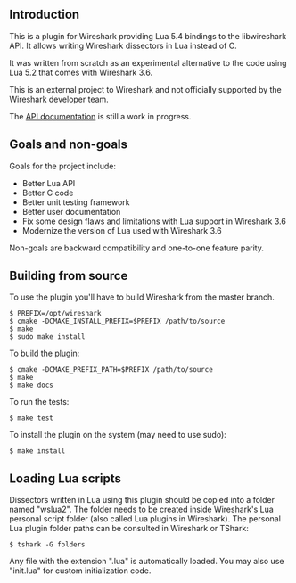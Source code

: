 
## Introduction

This is a plugin for Wireshark providing Lua 5.4 bindings to the libwireshark
API. It allows writing Wireshark dissectors in Lua instead of C.

It was written from scratch as an experimental alternative to the code using
Lua 5.2 that comes with Wireshark 3.6.

This is an external project to Wireshark and not officially supported by the
Wireshark developer team.

The [API documentation](https://jvalverde.gitlab.io/wireshark-lua-plugin) is
still a work in progress.

## Goals and non-goals

Goals for the project include:
 * Better Lua API
 * Better C code
 * Better unit testing framework
 * Better user documentation
 * Fix some design flaws and limitations with Lua support in Wireshark 3.6
 * Modernize the version of Lua used with Wireshark 3.6

Non-goals are backward compatibility and one-to-one feature parity.

## Building from source

To use the plugin you'll have to build Wireshark from the master branch.

    $ PREFIX=/opt/wireshark
    $ cmake -DCMAKE_INSTALL_PREFIX=$PREFIX /path/to/source
    $ make
    $ sudo make install

To build the plugin:

    $ cmake -DCMAKE_PREFIX_PATH=$PREFIX /path/to/source
    $ make
    $ make docs

To run the tests:

    $ make test

To install the plugin on the system (may need to use sudo):

    $ make install

## Loading Lua scripts

Dissectors written in Lua using this plugin should be copied into a folder
named "wslua2". The folder needs to be created inside Wireshark's Lua personal
script folder (also called Lua plugins in Wireshark). The personal Lua plugin
folder paths can be consulted in Wireshark or TShark:

    $ tshark -G folders

Any file with the extension ".lua" is automatically loaded.
You may also use "init.lua" for custom initialization code.

